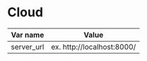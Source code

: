 # Cloud
|Var name  |Value                     |
|----------|--------------------------|
|server_url|ex. http://localhost:8000/|

